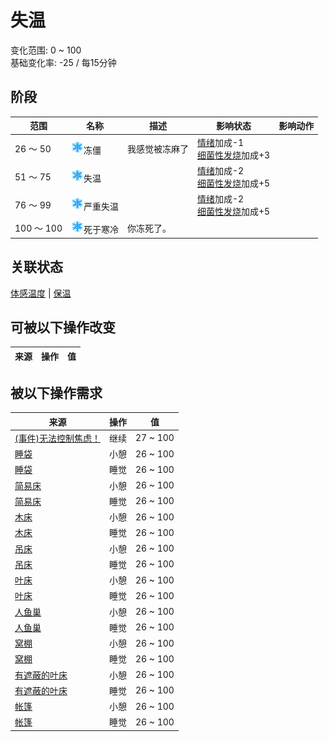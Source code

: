 # 失温  
变化范围: 0 ~ 100  
基础变化率: -25 / 每15分钟  
## 阶段  
范围  |  名称  |  描述  |  影响状态  |  影响动作  
----  |  ----  |  ----  |  ----  |  ----  
26 ～ 50  |  <img decoding="async" src="Sprite/Snowflake.png" href="a.md" style="max-width:20px;max-height:20px;">冻僵  |  我感觉被冻麻了  |  [情绪](Morale.md)加成-1<br>[细菌性发烧](BacteriaFever.md)加成+3  |    
51 ～ 75  |  <img decoding="async" src="Sprite/Snowflake.png" href="a.md" style="max-width:20px;max-height:20px;">失温  |    |  [情绪](Morale.md)加成-2<br>[细菌性发烧](BacteriaFever.md)加成+5  |    
76 ～ 99  |  <img decoding="async" src="Sprite/Snowflake.png" href="a.md" style="max-width:20px;max-height:20px;">严重失温  |    |  [情绪](Morale.md)加成-2<br>[细菌性发烧](BacteriaFever.md)加成+5  |    
100 ～ 100  |  <img decoding="async" src="Sprite/Snowflake.png" href="a.md" style="max-width:20px;max-height:20px;">死于寒冷  |  你冻死了。  |    |    
## 关联状态  
[体感温度](TemperaturePerceived.md)  |  [保温](InsulationCold.md)  
## 可被以下操作改变  
来源  |  操作  |  值  
----  |  ----  |  ----  
## 被以下操作需求  
来源  |  操作  |  值  
----  |  ----  |  ----  
[(事件)无法控制焦虑！](Event_AnxietyAttack.md)  |  继续  |  27 ~ 100  
[睡袋](BedRoll.md)  |  小憩  |  26 ~ 100  
[睡袋](BedRoll.md)  |  睡觉  |  26 ~ 100  
[简易床](BedRustic.md)  |  小憩  |  26 ~ 100  
[简易床](BedRustic.md)  |  睡觉  |  26 ~ 100  
[木床](BedWooden.md)  |  小憩  |  26 ~ 100  
[木床](BedWooden.md)  |  睡觉  |  26 ~ 100  
[吊床](Hammock.md)  |  小憩  |  26 ~ 100  
[吊床](Hammock.md)  |  睡觉  |  26 ~ 100  
[叶床](LeafBed.md)  |  小憩  |  26 ~ 100  
[叶床](LeafBed.md)  |  睡觉  |  26 ~ 100  
[人鱼巢](MermaidNest.md)  |  小憩  |  26 ~ 100  
[人鱼巢](MermaidNest.md)  |  睡觉  |  26 ~ 100  
[窝棚](Shelter.md)  |  小憩  |  26 ~ 100  
[窝棚](Shelter.md)  |  睡觉  |  26 ~ 100  
[有遮蔽的叶床](ShelteredLeafBed.md)  |  小憩  |  26 ~ 100  
[有遮蔽的叶床](ShelteredLeafBed.md)  |  睡觉  |  26 ~ 100  
[帐篷](TentDeployed.md)  |  小憩  |  26 ~ 100  
[帐篷](TentDeployed.md)  |  睡觉  |  26 ~ 100  
